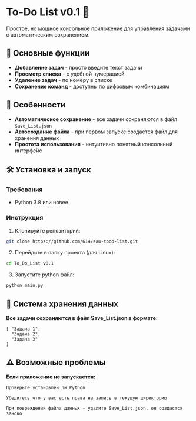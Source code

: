 # To-Do List v0.1 🚀

Простое, но мощное консольное приложение для управления задачами с автоматическим сохранением.

## 📝 Основные функции

- **Добавление задач** - просто введите текст задачи
- **Просмотр списка** - с удобной нумерацией
- **Удаление задач** - по номеру в списке
- **Сохранение команд** - доступны по цифровым комбинациям

## 🌟 Особенности

- **Автоматическое сохранение** - все задачи сохраняются в файл `Save_List.json`
- **Автосоздание файла** - при первом запуске создается файл для хранения данных
- **Простота использования** - интуитивно понятный консольный интерфейс

## 🛠️ Установка и запуск

### Требования
- Python 3.8 или новее

### Инструкция
1. Клонируйте репозиторий:
```bash
git clone https://github.com/614/ваш-todo-list.git
```
2. Перейдите в папку проекта (для Linux):
```bash
cd To_Do_List v0.1
```

3. Запустите python файл:
```bash
python main.py
```

## 📂 Система хранения данных

**Все задачи сохраняются в файл Save_List.json в формате:**

    [ "Задача 1",
      "Задача 2",
      "Задача 3"
    ]
     

## ⚠️ Возможные проблемы

**Если приложение не запускается:**

    Проверьте установлен ли Python

    Убедитесь что у вас есть права на запись в текущую директорию

    При повреждении файла данных - удалите Save_List.json, он создастся заново